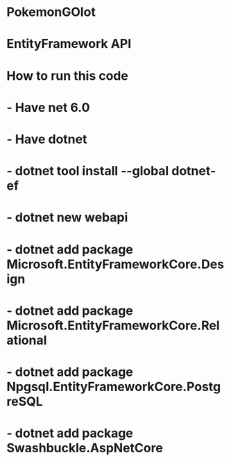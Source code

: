 # PokemonGOlot

# EntityFramework API

# How to run this code
# - Have net 6.0
# - Have dotnet
# - dotnet tool install --global dotnet-ef
# - dotnet new webapi
# - dotnet add package Microsoft.EntityFrameworkCore.Design
# - dotnet add package Microsoft.EntityFrameworkCore.Relational
# - dotnet add package Npgsql.EntityFrameworkCore.PostgreSQL
# - dotnet add package Swashbuckle.AspNetCore